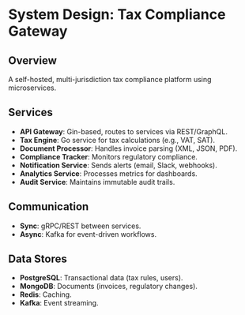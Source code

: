 # System Design: Tax Compliance Gateway

## Overview
A self-hosted, multi-jurisdiction tax compliance platform using microservices.

## Services
- **API Gateway**: Gin-based, routes to services via REST/GraphQL.
- **Tax Engine**: Go service for tax calculations (e.g., VAT, SAT).
- **Document Processor**: Handles invoice parsing (XML, JSON, PDF).
- **Compliance Tracker**: Monitors regulatory compliance.
- **Notification Service**: Sends alerts (email, Slack, webhooks).
- **Analytics Service**: Processes metrics for dashboards.
- **Audit Service**: Maintains immutable audit trails.

## Communication
- **Sync**: gRPC/REST between services.
- **Async**: Kafka for event-driven workflows.

## Data Stores
- **PostgreSQL**: Transactional data (tax rules, users).
- **MongoDB**: Documents (invoices, regulatory changes).
- **Redis**: Caching.
- **Kafka**: Event streaming.
